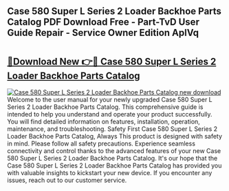 ## Case 580 Super L Series 2 Loader Backhoe Parts Catalog PDF Download Free - Part-TvD User Guide Repair - Service Owner Edition AplVq

# <h2><a href="http://bc61980.oget.top/?id=Case+580+Super+L+Series+2+Loader+Backhoe+Parts+Catalog">🔗Download New 👉🔴 Case 580 Super L Series 2 Loader Backhoe Parts Catalog</a></h2>

[![Case 580 Super L Series 2 Loader Backhoe Parts Catalog new download](https://i.imgur.com/5g1atiW.png)](http://bc61980.oget.top/?id=Case+580+Super+L+Series+2+Loader+Backhoe+Parts+Catalog)
Welcome to the user manual for your newly upgraded Case 580 Super L Series 2 Loader Backhoe Parts Catalog. This comprehensive guide is intended to help you understand and operate your product successfully. You will find detailed information on features, installation, operation, maintenance, and troubleshooting. Safety First Case 580 Super L Series 2 Loader Backhoe Parts Catalog, Always This product is designed with safety in mind. Please follow all safety precautions. Experience seamless connectivity and control thanks to the advanced features of your new Case 580 Super L Series 2 Loader Backhoe Parts Catalog. It's our hope that the Case 580 Super L Series 2 Loader Backhoe Parts Catalog has provided you with valuable insights to kickstart your new device. If you encounter any issues, reach out to our customer service.
